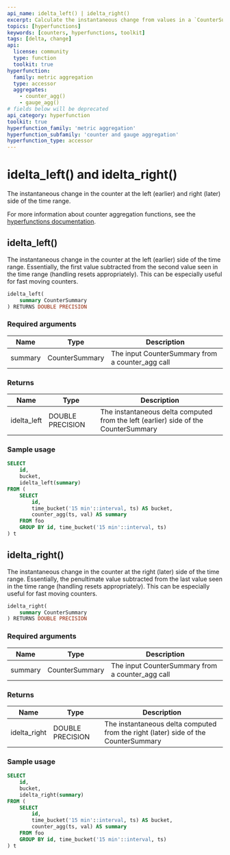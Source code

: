 ```yaml
---
api_name: idelta_left() | idelta_right()
excerpt: Calculate the instantaneous change from values in a `CounterSummary`
topics: [hyperfunctions]
keywords: [counters, hyperfunctions, toolkit]
tags: [delta, change]
api:
  license: community
  type: function
  toolkit: true
hyperfunction:
  family: metric aggregation
  type: accessor
  aggregates:
    - counter_agg()
    - gauge_agg()
# fields below will be deprecated
api_category: hyperfunction
toolkit: true
hyperfunction_family: 'metric aggregation'
hyperfunction_subfamily: 'counter and gauge aggregation'
hyperfunction_type: accessor
---
```


# idelta_left() and idelta_right() <tag type="toolkit" content="Toolkit" />

The instantaneous change in the counter at the left (earlier) and right (later)
side of the time range.

For more information about counter aggregation functions, see the
[hyperfunctions documentation][hyperfunctions-counter-agg].

## idelta_left()

The instantaneous change in the counter at the left (earlier) side of the time
range. Essentially, the first value subtracted from the second value seen in the
time range (handling resets appropriately). This can be especially useful for
fast moving counters.

```sql
idelta_left(
    summary CounterSummary
) RETURNS DOUBLE PRECISION
```

### Required arguments

|Name|Type|Description|
|-|-|-|
|summary|CounterSummary|The input CounterSummary from a counter_agg call|

### Returns

|Name|Type|Description|
|-|-|-|
|idelta_left|DOUBLE PRECISION|The instantaneous delta computed from the left (earlier) side of the CounterSummary|

### Sample usage

```sql
SELECT
    id,
    bucket,
    idelta_left(summary)
FROM (
    SELECT
        id,
        time_bucket('15 min'::interval, ts) AS bucket,
        counter_agg(ts, val) AS summary
    FROM foo
    GROUP BY id, time_bucket('15 min'::interval, ts)
) t
```

## idelta_right()

The instantaneous change in the counter at the right (later) side of the time
range. Essentially, the penultimate value subtracted from the last value seen in
the time range (handling resets appropriately). This can be especially useful
for fast moving counters.

```sql
idelta_right(
    summary CounterSummary
) RETURNS DOUBLE PRECISION
```

### Required arguments

|Name|Type|Description|
|-|-|-|
|summary|CounterSummary|The input CounterSummary from a counter_agg call|

### Returns

|Name|Type|Description|
|-|-|-|
|idelta_right|DOUBLE PRECISION|The instantaneous delta computed from the right (later) side of the CounterSummary|

### Sample usage

```sql
SELECT
    id,
    bucket,
    idelta_right(summary)
FROM (
    SELECT
        id,
        time_bucket('15 min'::interval, ts) AS bucket,
        counter_agg(ts, val) AS summary
    FROM foo
    GROUP BY id, time_bucket('15 min'::interval, ts)
) t
```

[hyperfunctions-counter-agg]: /timescaledb/:currentVersion:/how-to-guides/hyperfunctions/counter-aggregation/
